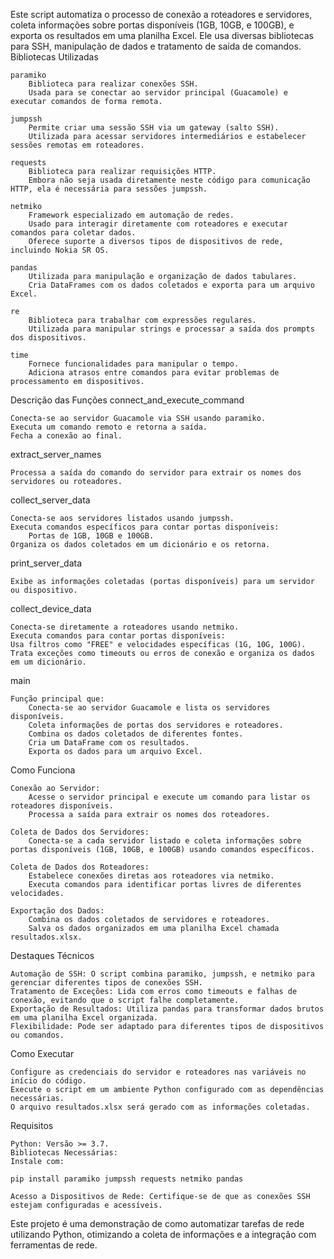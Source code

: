 Este script automatiza o processo de conexão a roteadores e servidores, coleta informações sobre portas disponíveis (1GB, 10GB, e 100GB), e exporta os resultados em uma planilha Excel. Ele usa diversas bibliotecas para SSH, manipulação de dados e tratamento de saída de comandos.
Bibliotecas Utilizadas

    paramiko
        Biblioteca para realizar conexões SSH.
        Usada para se conectar ao servidor principal (Guacamole) e executar comandos de forma remota.

    jumpssh
        Permite criar uma sessão SSH via um gateway (salto SSH).
        Utilizada para acessar servidores intermediários e estabelecer sessões remotas em roteadores.

    requests
        Biblioteca para realizar requisições HTTP.
        Embora não seja usada diretamente neste código para comunicação HTTP, ela é necessária para sessões jumpssh.

    netmiko
        Framework especializado em automação de redes.
        Usado para interagir diretamente com roteadores e executar comandos para coletar dados.
        Oferece suporte a diversos tipos de dispositivos de rede, incluindo Nokia SR OS.

    pandas
        Utilizada para manipulação e organização de dados tabulares.
        Cria DataFrames com os dados coletados e exporta para um arquivo Excel.

    re
        Biblioteca para trabalhar com expressões regulares.
        Utilizada para manipular strings e processar a saída dos prompts dos dispositivos.

    time
        Fornece funcionalidades para manipular o tempo.
        Adiciona atrasos entre comandos para evitar problemas de processamento em dispositivos.

Descrição das Funções
connect_and_execute_command

    Conecta-se ao servidor Guacamole via SSH usando paramiko.
    Executa um comando remoto e retorna a saída.
    Fecha a conexão ao final.

extract_server_names

    Processa a saída do comando do servidor para extrair os nomes dos servidores ou roteadores.

collect_server_data

    Conecta-se aos servidores listados usando jumpssh.
    Executa comandos específicos para contar portas disponíveis:
        Portas de 1GB, 10GB e 100GB.
    Organiza os dados coletados em um dicionário e os retorna.

print_server_data

    Exibe as informações coletadas (portas disponíveis) para um servidor ou dispositivo.

collect_device_data

    Conecta-se diretamente a roteadores usando netmiko.
    Executa comandos para contar portas disponíveis:
    Usa filtros como "FREE" e velocidades específicas (1G, 10G, 100G).
    Trata exceções como timeouts ou erros de conexão e organiza os dados em um dicionário.

main

    Função principal que:
        Conecta-se ao servidor Guacamole e lista os servidores disponíveis.
        Coleta informações de portas dos servidores e roteadores.
        Combina os dados coletados de diferentes fontes.
        Cria um DataFrame com os resultados.
        Exporta os dados para um arquivo Excel.

Como Funciona

    Conexão ao Servidor:
        Acesse o servidor principal e execute um comando para listar os roteadores disponíveis.
        Processa a saída para extrair os nomes dos roteadores.

    Coleta de Dados dos Servidores:
        Conecta-se a cada servidor listado e coleta informações sobre portas disponíveis (1GB, 10GB, e 100GB) usando comandos específicos.

    Coleta de Dados dos Roteadores:
        Estabelece conexões diretas aos roteadores via netmiko.
        Executa comandos para identificar portas livres de diferentes velocidades.

    Exportação dos Dados:
        Combina os dados coletados de servidores e roteadores.
        Salva os dados organizados em uma planilha Excel chamada resultados.xlsx.

Destaques Técnicos

    Automação de SSH: O script combina paramiko, jumpssh, e netmiko para gerenciar diferentes tipos de conexões SSH.
    Tratamento de Exceções: Lida com erros como timeouts e falhas de conexão, evitando que o script falhe completamente.
    Exportação de Resultados: Utiliza pandas para transformar dados brutos em uma planilha Excel organizada.
    Flexibilidade: Pode ser adaptado para diferentes tipos de dispositivos ou comandos.

Como Executar

    Configure as credenciais do servidor e roteadores nas variáveis no início do código.
    Execute o script em um ambiente Python configurado com as dependências necessárias.
    O arquivo resultados.xlsx será gerado com as informações coletadas.

Requisitos

    Python: Versão >= 3.7.
    Bibliotecas Necessárias:
    Instale com:

    pip install paramiko jumpssh requests netmiko pandas

    Acesso a Dispositivos de Rede: Certifique-se de que as conexões SSH estejam configuradas e acessíveis.

Este projeto é uma demonstração de como automatizar tarefas de rede utilizando Python, otimizando a coleta de informações e a integração com ferramentas de rede.
